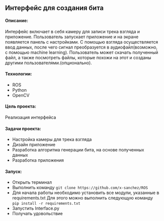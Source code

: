 ## Интерфейс для создания бита
#### Описание:
Интерфейс включает в себя камеру для записи трека взгляда и приложение. Пользователь
запускает приложение и на экране появляется панель с настройками.
С помощью взгляда осуществляется ввод данных, после чего сигнал преобразуется в
аудиофайл(возможно, с помощью machine learning). Пользователь может скачать полученный файл,
а также посмотреть файлы, которые похожи на этот и созданы другими пользователями.(опционально).
#### Технологии:
* ROS
* Python
* OpenCV

#### Цель проекта:
Реализация интерфейса

#### Задачи проекта:
* Настройка камеры для трека взгляда
* Дизайн приложение
* Разработка алгоритма генерации бита, на основе полученных данных
* Разработка приложения
#### Запуск:
* Открыть терминал
* Выполнить команду `git clone https://github.com/x-sanchez/ROS`
* Для начала работы необходимо установить все модули,
указанные в requirements.txt Для этого можно выполнить следующую команду
`pip install -r requirements.txt`
* Запустить Interface.py
* Получать удовольствие
